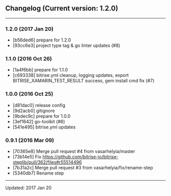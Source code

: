 ## Changelog (Current version: 1.2.0)

-----------------

### 1.2.0 (2017 Jan 20)

* [b56ded6] prepare for 1.2.0
* [93cc6e3] project type tag & go linter updates (#8)

### 1.1.0 (2016 Oct 26)

* [1a4f6bb] prepare for 1.1.0
* [c693338] bitrise.yml cleanup, logging updates, export BITRISE_XAMARIN_TEST_RESULT success, gem install cmd fix (#7)

### 1.0.0 (2016 Oct 25)

* [d81dac0] release config
* [9d2acb0] gitignore
* [9bdec9c] prepare for 1.0.0
* [3ef1642] go-toolkit (#6)
* [541e495] bitrise.yml updates

### 0.9.1 (2016 Mar 09)

* [70365e8] Merge pull request #4 from vasarhelyia/master
* [73b14e5] Fix https://github.com/bitrise-io/bitrise-steplib/pull/362/files#r55514496
* [7b31a2c] Merge pull request #3 from vasarhelyia/fix/rename-step
* [5340db7] Rename step

-----------------

Updated: 2017 Jan 20